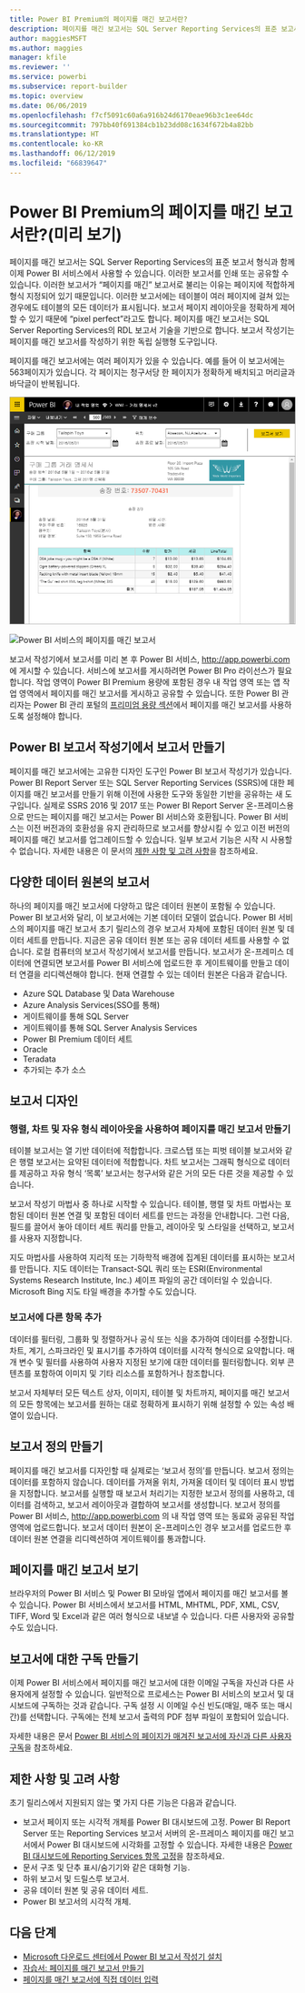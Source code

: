 ```yaml
---
title: Power BI Premium의 페이지를 매긴 보고서란?
description: 페이지를 매긴 보고서는 SQL Server Reporting Services의 표준 보고서 형식과 함께 이제 Power BI 서비스에서 사용할 수 있습니다. 이러한 보고서를 인쇄 또는 공유할 수 있습니다. 보고서 레이아웃을 정확하게 제어할 수 있습니다. 이러한 보고서에는 테이블이 여러 페이지에 걸쳐 있는 경우에도 테이블의 모든 데이터가 표시됩니다.
author: maggiesMSFT
ms.author: maggies
manager: kfile
ms.reviewer: ''
ms.service: powerbi
ms.subservice: report-builder
ms.topic: overview
ms.date: 06/06/2019
ms.openlocfilehash: f7cf5091c60a6a916b24d6170eae96b3c1ee64dc
ms.sourcegitcommit: 797bb40f691384cb1b23dd08c1634f672b4a82bb
ms.translationtype: HT
ms.contentlocale: ko-KR
ms.lasthandoff: 06/12/2019
ms.locfileid: "66839647"
---
```

# <a name="what-are-paginated-reports-in-power-bi-premium"></a>Power BI Premium의 페이지를 매긴 보고서란?(미리 보기)

페이지를 매긴 보고서는 SQL Server Reporting Services의 표준 보고서 형식과 함께 이제 Power BI 서비스에서 사용할 수 있습니다. 이러한 보고서를 인쇄 또는 공유할 수 있습니다. 이러한 보고서가 “페이지를 매긴” 보고서로 불리는 이유는 페이지에 적합하게 형식 지정되어 있기 때문입니다. 이러한 보고서에는 테이블이 여러 페이지에 걸쳐 있는 경우에도 테이블의 모든 데이터가 표시됩니다. 보고서 페이지 레이아웃을 정확하게 제어할 수 있기 때문에 “pixel perfect”라고도 합니다. 페이지를 매긴 보고서는 SQL Server Reporting Services의 RDL 보고서 기술을 기반으로 합니다. 보고서 작성기는 페이지를 매긴 보고서를 작성하기 위한 독립 실행형 도구입니다. 

페이지를 매긴 보고서에는 여러 페이지가 있을 수 있습니다. 예를 들어 이 보고서에는 563페이지가 있습니다. 각 페이지는 청구서당 한 페이지가 정확하게 배치되고 머리글과 바닥글이 반복됩니다.

![페이지를 매긴](media/paginated-reports-report-builder-power-bi/power-bi-paginated-wwi-report-page.png)

![Power BI 서비스의 페이지를 매긴 보고서](media/report-builder-power-bi/report-builder-get-started-paginated-report.png)

보고서 작성기에서 보고서를 미리 본 후 Power BI 서비스, http://app.powerbi.com 에 게시할 수 있습니다. 서비스에 보고서를 게시하려면 Power BI Pro 라이선스가 필요합니다. 작업 영역이 Power BI Premium 용량에 포함된 경우 내 작업 영역 또는 앱 작업 영역에서 페이지를 매긴 보고서를 게시하고 공유할 수 있습니다. 또한 Power BI 관리자는 Power BI 관리 포털의 [프리미엄 용량 섹션](service-admin-premium-workloads.md#paginated-reports-preview)에서 페이지를 매긴 보고서를 사용하도록 설정해야 합니다. 

## <a name="create-reports-in-power-bi-report-builder"></a>Power BI 보고서 작성기에서 보고서 만들기

페이지를 매긴 보고서에는 고유한 디자인 도구인 Power BI 보고서 작성기가 있습니다. Power BI Report Server 또는 SQL Server Reporting Services (SSRS)에 대한 페이지를 매긴 보고서를 만들기 위해 이전에 사용한 도구와 동일한 기반을 공유하는 새 도구입니다. 실제로 SSRS 2016 및 2017 또는 Power BI Report Server 온-프레미스용으로 만드는 페이지를 매긴 보고서는 Power BI 서비스와 호환됩니다. Power BI 서비스는 이전 버전과의 호환성을 유지 관리하므로 보고서를 향상시킬 수 있고 이전 버전의 페이지를 매긴 보고서를 업그레이드할 수 있습니다. 일부 보고서 기능은 시작 시 사용할 수 없습니다. 자세한 내용은 이 문서의 [제한 사항 및 고려 사항](#limitations-and-considerations)을 참조하세요.
     
## <a name="report-from-a-variety-of-data-sources"></a>다양한 데이터 원본의 보고서

하나의 페이지를 매긴 보고서에 다양하고 많은 데이터 원본이 포함될 수 있습니다. Power BI 보고서와 달리, 이 보고서에는 기본 데이터 모델이 없습니다. Power BI 서비스의 페이지를 매긴 보고서 초기 릴리스의 경우 보고서 자체에 포함된 데이터 원본 및 데이터 세트를 만듭니다. 지금은 공유 데이터 원본 또는 공유 데이터 세트를 사용할 수 없습니다. 로컬 컴퓨터의 보고서 작성기에서 보고서를 만듭니다. 보고서가 온-프레미스 데이터에 연결되면 보고서를 Power BI 서비스에 업로드한 후 게이트웨이를 만들고 데이터 연결을 리디렉션해야 합니다. 현재 연결할 수 있는 데이터 원본은 다음과 같습니다.

- Azure SQL Database 및 Data Warehouse
- Azure Analysis Services(SSO를 통해)
- 게이트웨이를 통해 SQL Server
- 게이트웨이를 통해 SQL Server Analysis Services
- Power BI Premium 데이터 세트
- Oracle
- Teradata
- 추가되는 추가 소스

## <a name="design-your-report"></a>보고서 디자인  

### <a name="create-paginated-reports-with-matrix-chart-and-free-form-layouts"></a>행렬, 차트 및 자유 형식 레이아웃을 사용하여 페이지를 매긴 보고서 만들기

테이블 보고서는 열 기반 데이터에 적합합니다. 크로스탭 또는 피벗 테이블 보고서와 같은 행렬 보고서는 요약된 데이터에 적합합니다. 차트 보고서는 그래픽 형식으로 데이터를 제공하고 자유 형식 ‘목록’ 보고서는 청구서와 같은 거의 모든 다른 것을 제공할 수 있습니다.  
  
보고서 작성기 마법사 중 하나로 시작할 수 있습니다. 테이블, 행렬 및 차트 마법사는 포함된 데이터 원본 연결 및 포함된 데이터 세트를 만드는 과정을 안내합니다. 그런 다음, 필드를 끌어서 놓아 데이터 세트 쿼리를 만들고, 레이아웃 및 스타일을 선택하고, 보고서를 사용자 지정합니다.  
  
지도 마법사를 사용하여 지리적 또는 기하학적 배경에 집계된 데이터를 표시하는 보고서를 만듭니다. 지도 데이터는 Transact-SQL 쿼리 또는 ESRI(Environmental Systems Research Institute, Inc.) 셰이프 파일의 공간 데이터일 수 있습니다. Microsoft Bing 지도 타일 배경을 추가할 수도 있습니다.  

### <a name="add-more-to-your-report"></a>보고서에 다른 항목 추가

데이터를 필터링, 그룹화 및 정렬하거나 공식 또는 식을 추가하여 데이터를 수정합니다. 차트, 계기, 스파크라인 및 표시기를 추가하여 데이터를 시각적 형식으로 요약합니다.  매개 변수 및 필터를 사용하여 사용자 지정된 보기에 대한 데이터를 필터링합니다. 외부 콘텐츠를 포함하여 이미지 및 기타 리소스를 포함하거나 참조합니다.  

보고서 자체부터 모든 텍스트 상자, 이미지, 테이블 및 차트까지, 페이지를 매긴 보고서의 모든 항목에는 보고서를 원하는 대로 정확하게 표시하기 위해 설정할 수 있는 속성 배열이 있습니다.

## <a name="creating-a-report-definition"></a>보고서 정의 만들기

페이지를 매긴 보고서를 디자인할 때 실제로는 ‘보고서 정의’를 만듭니다.  보고서 정의는 데이터를 포함하지 않습니다. 데이터를 가져올 위치, 가져올 데이터 및 데이터 표시 방법을 지정합니다. 보고서를 실행할 때 보고서 처리기는 지정한 보고서 정의를 사용하고, 데이터를 검색하고, 보고서 레이아웃과 결합하여 보고서를 생성합니다. 보고서 정의를 Power BI 서비스, http://app.powerbi.com 의 내 작업 영역 또는 동료와 공유된 작업 영역에 업로드합니다. 보고서 데이터 원본이 온-프레미스인 경우 보고서를 업로드한 후 데이터 원본 연결을 리디렉션하여 게이트웨이를 통과합니다. 

## <a name="view-your-paginated-report"></a>페이지를 매긴 보고서 보기
브라우저의 Power BI 서비스 및 Power BI 모바일 앱에서 페이지를 매긴 보고서를 볼 수 있습니다. Power BI 서비스에서 보고서를 HTML, MHTML, PDF, XML, CSV, TIFF, Word 및 Excel과 같은 여러 형식으로 내보낼 수 있습니다. 다른 사용자와 공유할 수도 있습니다.  

## <a name="create-a-subscription-to-your-report"></a>보고서에 대한 구독 만들기

이제 Power BI 서비스에서 페이지를 매긴 보고서에 대한 이메일 구독을 자신과 다른 사용자에게 설정할 수 있습니다. 일반적으로 프로세스는 Power BI 서비스의 보고서 및 대시보드에 구독하는 것과 같습니다. 구독 설정 시 이메일 수신 빈도(매일, 매주 또는 매시간)를 선택합니다. 구독에는 전체 보고서 출력의 PDF 첨부 파일이 포함되어 있습니다.

자세한 내용은 문서 [Power BI 서비스의 페이지가 매겨진 보고서에 자신과 다른 사용자 구독](paginated-reports-subscriptions.md)을 참조하세요. 

## <a name="limitations-and-considerations"></a>제한 사항 및 고려 사항

초기 릴리스에서 지원되지 않는 몇 가지 다른 기능은 다음과 같습니다.

- 보고서 페이지 또는 시각적 개체를 Power BI 대시보드에 고정. Power BI Report Server 또는 Reporting Services 보고서 서버의 온-프레미스 페이지를 매긴 보고서에서 Power BI 대시보드에 시각화를 고정할 수 있습니다. 자세한 내용은 [Power BI 대시보드에 Reporting Services 항목 고정](https://docs.microsoft.com/sql/reporting-services/pin-reporting-services-items-to-power-bi-dashboards)을 참조하세요.
- 문서 구조 및 단추 표시/숨기기와 같은 대화형 기능.
- 하위 보고서 및 드릴스루 보고서.
- 공유 데이터 원본 및 공유 데이터 세트.
- Power BI 보고서의 시각적 개체.
 
## <a name="next-steps"></a>다음 단계

- [Microsoft 다운로드 센터에서 Power BI 보고서 작성기 설치](https://go.microsoft.com/fwlink/?linkid=2086513)
- [자습서: 페이지를 매긴 보고서 만들기](paginated-reports-quickstart-aw.md)
- [페이지를 매긴 보고서에 직접 데이터 입력](paginated-reports-enter-data.md)

  

